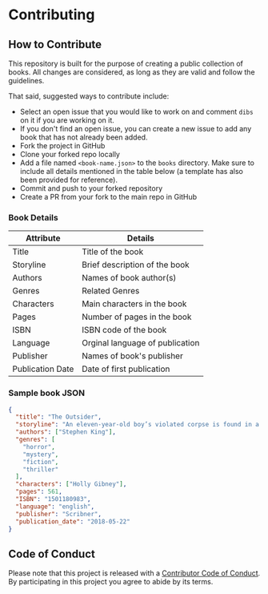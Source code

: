 # Contributing

## How to Contribute

This repository is built for the purpose of creating a public collection of books. All changes are considered, as long as they are valid and follow the guidelines.

That said, suggested ways to contribute include:

* Select an open issue that you would like to work on and comment `dibs` on it if you are working on it.
* If you don't find an open issue, you can create a new issue to add any book that has not already been added.
* Fork the project in GitHub
* Clone your forked repo locally
* Add a file named `<book-name.json>` to the `books` directory. Make sure to include all details mentioned in the table below (a template has also been provided for reference).
* Commit and push to your forked repository
* Create a PR from your fork to the main repo in GitHub

### Book Details


Attribute | Details
----------------|--------------
Title | Title of the book
Storyline | Brief description of the book
Authors | Names of book author(s)
Genres | Related Genres
Characters | Main characters in the book
Pages | Number of pages in the book
ISBN | ISBN code of the book
Language | Orginal language of publication
Publisher | Names of book's publisher
Publication Date | Date of first publication

### Sample book JSON

```json
{
  "title": "The Outsider",
  "storyline": "An eleven-year-old boy’s violated corpse is found in a town park. Eyewitnesses and fingerprints point unmistakably to one of Flint City’s most popular citizens. He is Terry Maitland, Little League coach, English teacher, husband, and father of two girls. Detective Ralph Anderson, whose son Maitland once coached, orders a quick and very public arrest. Maitland has an alibi, but Anderson and the district attorney soon add DNA evidence to go with the fingerprints and witnesses. Their case seems ironclad. As the investigation expands and horrifying answers begin to emerge, King’s propulsive story kicks into high gear, generating strong tension and almost unbearable suspense. Terry Maitland seems like a nice guy, but is he wearing another face? When the answer comes, it will shock you as only Stephen King can.",
  "authors": ["Stephen King"],
  "genres": [
    "horror",
    "mystery",
    "fiction",
    "thriller"
  ],
  "characters": ["Holly Gibney"],
  "pages": 561,
  "ISBN": "1501180983",
  "language": "english",
  "publisher": "Scribner",
  "publication_date": "2018-05-22"
}
```

## Code of Conduct

Please note that this project is released with a [Contributor Code of Conduct](CODE_OF_CONDUCT.md). By participating in this project you agree to abide by its terms.
